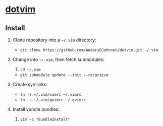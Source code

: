 [projectlink]: http://github.com/AndersDJohnson/dotvim

[dotvim][projectlink]
=====================

Install
------------

1. Clone repository into a `~/.vim` directory:
   * `git clone https://github.com/AndersDJohnson/dotvim.git ~/.vim`

2. Change into `~/.vim`, then fetch submodules:
   1. `cd ~/.vim`
   * `git submodule update --init --recursive`

3. Create symlinks:
   * `ln -s ~/.vim/vimrc ~/.vimrc`
   * `ln -s ~/.vim/gvimrc ~/.gvimrc`

5. Install vundle bundles:
   1. `vim -c "BundleInstall"`
